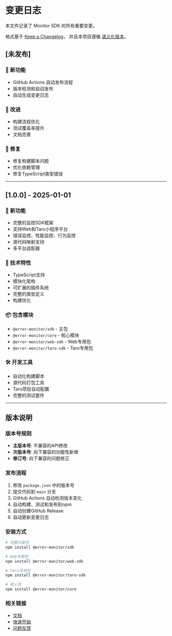 # 变更日志

本文件记录了 Monitor SDK 的所有重要变更。

格式基于 [Keep a Changelog](https://keepachangelog.com/zh-CN/1.0.0/)，
并且本项目遵循 [语义化版本](https://semver.org/lang/zh-CN/)。

## [未发布]

### 🚀 新功能

- GitHub Actions 自动发布流程
- 版本检测和自动发布
- 自动生成变更日志

### 🔧 改进

- 构建流程优化
- 测试覆盖率提升
- 文档完善

### 🐛 修复

- 修复构建脚本问题
- 优化依赖管理
- 修复TypeScript类型错误

---

## [1.0.0] - 2025-01-01

### 🚀 新功能

- 完整的监控SDK框架
- 支持Web和Taro小程序平台
- 错误监控、性能监控、行为监控
- 源代码映射支持
- 多平台适配器

### 🔧 技术特性

- TypeScript支持
- 模块化架构
- 可扩展的插件系统
- 完整的类型定义
- 构建优化

### 📦 包含模块

- `@error-monitor/sdk` - 主包
- `@error-monitor/core` - 核心模块
- `@error-monitor/web-sdk` - Web专用包
- `@error-monitor/taro-sdk` - Taro专用包

### 🛠️ 开发工具

- 自动化构建脚本
- 源代码打包工具
- Taro项目自动配置
- 完整的测试套件

---

## 版本说明

### 版本号规则

- **主版本号**: 不兼容的API修改
- **次版本号**: 向下兼容的功能性新增
- **修订号**: 向下兼容的问题修正

### 发布流程

1. 修改 `package.json` 中的版本号
2. 提交代码到 `main` 分支
3. GitHub Actions 自动检测版本变化
4. 自动构建、测试和发布到npm
5. 自动创建GitHub Release
6. 自动更新变更日志

### 安装方式

```bash
# 完整功能包
npm install @error-monitor/sdk

# Web专用包
npm install @error-monitor/web-sdk

# Taro专用包
npm install @error-monitor/taro-sdk

# 核心包
npm install @error-monitor/core
```

### 相关链接

- [文档](https://github.com/your-org/monitor/tree/main/sdk)
- [快速开始](https://github.com/your-org/monitor/tree/main/sdk/QUICK_START.md)
- [问题反馈](https://github.com/your-org/monitor/issues)
